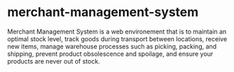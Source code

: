 # merchant-management-system
Merchant Management System is a web environement that is to maintain an optimal stock level, track goods during transport between locations, receive new items, manage warehouse processes such as picking, packing, and shipping, prevent product obsolescence and spoilage, and ensure your products are never out of stock.
